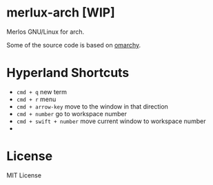 # merlux-arch [WIP]
Merlos GNU/Linux for arch.

Some of the source code is based on [omarchy](https://github.com/basecamp/omarchy).



# Hyperland Shortcuts

* `cmd + q` new term
* `cmd + r` menu
* `cmd + arrow-key` move to the window in that direction
* `cmd + number` go to workspace number
* `cmd + swift + number` move current window to workspace number
* 

# License
MIT License

